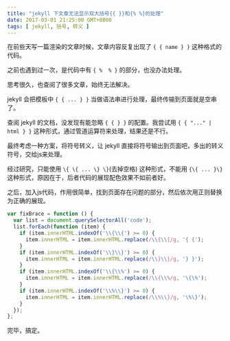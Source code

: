 ```yaml
---
title: "jekyll 下文章无法显示双大括号{{ }}和{% %}的处理"
date: 2017-03-01 21:25:00 GMT+0800
tags: [ jekyll, 括号, 转义 ]
---
```


在前些天写一篇渲染的文章时候，文章内容反复出现了 `{ { name } }` 这种格式的代码。

之前也遇到过一次，是代码中有 `{ %  % }` 的部分，也没办法处理。

思考很久，也查阅了很多文章，始终无法解决。

<!-- truncate -->

jekyll 会把模板中 `{ { ... } }` 当做语法串进行处理，最终传输到页面就是空串了。

查阅 jekyll 的文档，没发现有能忽略 `{ { } }` 的配置。我尝试用 `{ { "..." | html } }` 这种形式，通过管道运算符来处理，结果还是不行。

最终考虑一种方案，将符号转义，让 jekyll 直接将符号输出到页面吧，多出的转义符号，交给js来处理。

经过研究，只能使用 `\{ \{ ... \} \}`(去掉空格) 这种形式，不能用 `{\{ ... }\}` 这种形式，原因在于，后者代码的展现配色效果不如前者好。

之后，加入js代码，作用很简单，找到页面存在问题的部分，然后依次用正则替换为正确的展现。

```js
var fixBrace = function () {
  var list = document.querySelectorAll('code');
  list.forEach(function (item) {
    if (item.innerHTML.indexOf('\\{\\{') >= 0) {
      item.innerHTML = item.innerHTML.replace(/\\{\\{/g, '{ {');
    }
    if (item.innerHTML.indexOf('\\}\\}') >= 0) {
      item.innerHTML = item.innerHTML.replace(/\\}\\}/g, '} }');
    }
    if (item.innerHTML.indexOf('\\{\\%') >= 0) {
      item.innerHTML = item.innerHTML.replace(/\\{\\%/g, '\{\%');
    }
    if (item.innerHTML.indexOf('\\%\\}') >= 0) {
      item.innerHTML = item.innerHTML.replace(/\\%\\}/g, '\%\}');
    }
  });
};
```

完毕，搞定。
